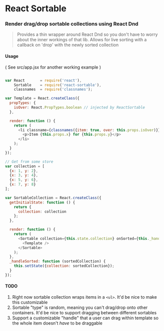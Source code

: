 React Sortable
==============

### Render drag/drop sortable collections using React Dnd

> Provides a thin wrapper around React Dnd so you don't have to worry about the inner workings
> of that lib. Allows for live sorting with a callback on 'drop' with the newly sorted collection

#### Usage

( See src/app.jsx for another working example )

```javascript

var React       = require('react'),
    Sortable    = require('react-sortable'),
    classnames  = require('classnames');

var Template = React.createClass({
  propTypes: {
    isOver: React.PropTypes.boolean // injected by ReactSortable
  },

  render: function () {
    return (
      <li classname={classnames({item: true, over: this.props.isOver)}}>
        <p>Item {this.props.x} for {this.props.y}</p>
      </li>
    );
  }
});

// Get from some store
var collection = [
  {x: 1, y: 2},
  {x: 3, y: 4},
  {x: 5, y: 6},
  {x: 7, y: 8}
];

var SortableCollection = React.createClass({
  getInitialState: function () {
    return {
      collection: collection
    };
  },

  render: function () {
    return (
      <Sortable collection={this.state.collection} onSorted={this._handleSorted}>
        <Template />
      </Sortable>
    );
  },
  _handleSorted: function (sortedCollection) {
    this.setState({collection: sortedCollection});
  }
});
```

#### TODO

1. Right now sortable collection wraps items in a `<ul>`. It'd be nice to make this customizable
2. Sortable "type" is random, meaning you can't drag/drop onto other containers. It'd be nice
   to support dragging between different sortables
3. Support a customizable "handle" that a user can drag within template so the whole item doesn't
   *have* to be draggable
